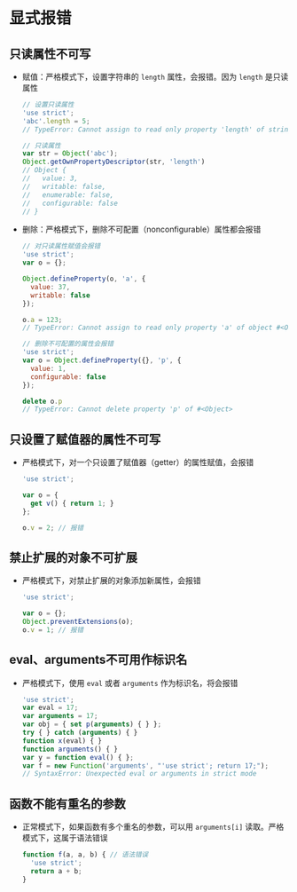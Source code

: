 # 显式报错

## 只读属性不可写

+ 赋值：严格模式下，设置字符串的 `length` 属性，会报错。因为 `length` 是只读属性

  ```js
  // 设置只读属性
  'use strict';
  'abc'.length = 5;
  // TypeError: Cannot assign to read only property 'length' of string 'abc'
  ```

  ```js
  // 只读属性
  var str = Object('abc');
  Object.getOwnPropertyDescriptor(str, 'length')
  // Object {
  //   value: 3,
  //   writable: false,
  //   enumerable: false,
  //   configurable: false
  // }
  ```

+ 删除：严格模式下，删除不可配置（nonconfigurable）属性都会报错

  ```js
  // 对只读属性赋值会报错
  'use strict';
  var o = {};

  Object.defineProperty(o, 'a', {
    value: 37,
    writable: false
  });

  o.a = 123;
  // TypeError: Cannot assign to read only property 'a' of object #<Object>

  // 删除不可配置的属性会报错
  'use strict';
  var o = Object.defineProperty({}, 'p', {
    value: 1,
    configurable: false
  });

  delete o.p
  // TypeError: Cannot delete property 'p' of #<Object>
  ```

## 只设置了赋值器的属性不可写

+ 严格模式下，对一个只设置了赋值器（getter）的属性赋值，会报错

  ```js
  'use strict';

  var o = {
    get v() { return 1; }
  };

  o.v = 2; // 报错
  ```

## 禁止扩展的对象不可扩展

+ 严格模式下，对禁止扩展的对象添加新属性，会报错

  ```js
  'use strict';

  var o = {};
  Object.preventExtensions(o);
  o.v = 1; // 报错
  ```

## eval、arguments不可用作标识名

+ 严格模式下，使用 `eval` 或者 `arguments` 作为标识名，将会报错

  ```js
  'use strict';
  var eval = 17;
  var arguments = 17;
  var obj = { set p(arguments) { } };
  try { } catch (arguments) { }
  function x(eval) { }
  function arguments() { }
  var y = function eval() { };
  var f = new Function('arguments', "'use strict'; return 17;");
  // SyntaxError: Unexpected eval or arguments in strict mode
  ```

## 函数不能有重名的参数

+ 正常模式下，如果函数有多个重名的参数，可以用 `arguments[i]` 读取。严格模式下，这属于语法错误

  ```js
  function f(a, a, b) { // 语法错误
    'use strict';
    return a + b;
  }
  ```
